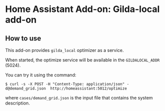 # Home Assistant Add-on: Gilda-local add-on

## How to use

This add-on provides `gilda_local` optimizer as a service.

When started, the optimize service will be available in the `GILDALOCAL_ADDR` (5024).

You can try it using the command:

```console
$ curl -s -X POST -H "Content-Type: application/json" -d@demand_grid.json  http://homeassistant:5012/optimize
```

where `cases/demand_grid.json` is the input file that contains the system description.
